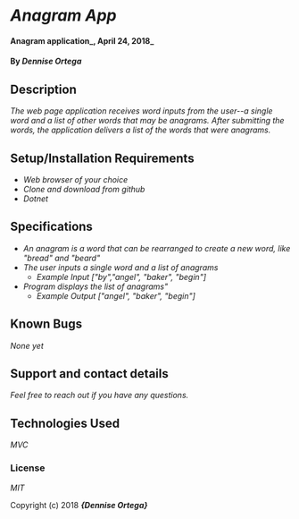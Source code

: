 # _Anagram App_

#### Anagram application_, April 24, 2018_

#### By _**Dennise Ortega**_

## Description

_The web page application receives word inputs from the user--a single word and a list of other words that may be anagrams. After submitting the words, the application delivers a list of the words that were anagrams._

## Setup/Installation Requirements

* _Web browser of your choice_
* _Clone and download from github_
* _Dotnet_

## Specifications
* _An anagram is a word that can be rearranged to create a new word, like  
  "bread" and "beard"_  
* _The user inputs a single word and a list of anagrams_
  * _Example Input ["by","angel", "baker", "begin"]_
* _Program displays the list of anagrams"_
  * _Example Output ["angel", "baker", "begin"]_


## Known Bugs

_None yet_

## Support and contact details

_Feel free to reach out if you have any questions._

## Technologies Used

_MVC_

### License

*MIT*

Copyright (c) 2018 **_{Dennise Ortega}_**

